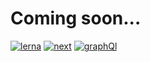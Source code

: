 # Coming soon...

[![lerna](https://img.shields.io/badge/managed%20with-lerna-17ACCA.svg)](https://lernajs.io/)
[![next](https://img.shields.io/badge/built%20with-nextJs-2AD052.svg)](https://nextjs.org/)
[![graphQl](https://img.shields.io/badge/API%20built%20with-graphQl-cc00ff.svg)](https://graphql.org/)

